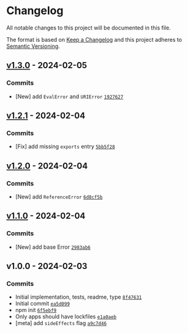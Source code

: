 # Changelog

All notable changes to this project will be documented in this file.

The format is based on [Keep a Changelog](https://keepachangelog.com/en/1.0.0/)
and this project adheres to [Semantic Versioning](https://semver.org/spec/v2.0.0.html).

## [v1.3.0](https://github.com/ljharb/es-errors/compare/v1.2.1...v1.3.0) - 2024-02-05

### Commits

- [New] add `EvalError` and `URIError` [`1927627`](https://github.com/ljharb/es-REDACTED_AWS_SECRET76c967db53acdf)

## [v1.2.1](https://github.com/ljharb/es-errors/compare/v1.2.0...v1.2.1) - 2024-02-04

### Commits

- [Fix] add missing `exports` entry [`5bb5f28`](https://github.com/ljharb/es-REDACTED_AWS_SECRET2eea2257cecc7e)

## [v1.2.0](https://github.com/ljharb/es-errors/compare/v1.1.0...v1.2.0) - 2024-02-04

### Commits

- [New] add `ReferenceError` [`6d8cf5b`](https://github.com/ljharb/es-REDACTED_AWS_SECRET468ba2caa8e143)

## [v1.1.0](https://github.com/ljharb/es-errors/compare/v1.0.0...v1.1.0) - 2024-02-04

### Commits

- [New] add base Error [`2983ab6`](https://github.com/ljharb/es-REDACTED_AWS_SECRET3aa03c78881698)

## v1.0.0 - 2024-02-03

### Commits

- Initial implementation, tests, readme, type [`8f47631`](https://github.com/ljharb/es-REDACTED_AWS_SECRET29b1a1a3a1288b)
- Initial commit [`ea5d099`](https://github.com/ljharb/es-REDACTED_AWS_SECRET00526afd81c385)
- npm init [`6f5ebf9`](https://github.com/ljharb/es-REDACTED_AWS_SECRETad315820a089ae)
- Only apps should have lockfiles [`e1a0aeb`](https://github.com/ljharb/es-REDACTED_AWS_SECRET100e915d47def8)
- [meta] add `sideEffects` flag [`a9c7d46`](https://github.com/ljharb/es-REDACTED_AWS_SECRET25a322a19cc043)
